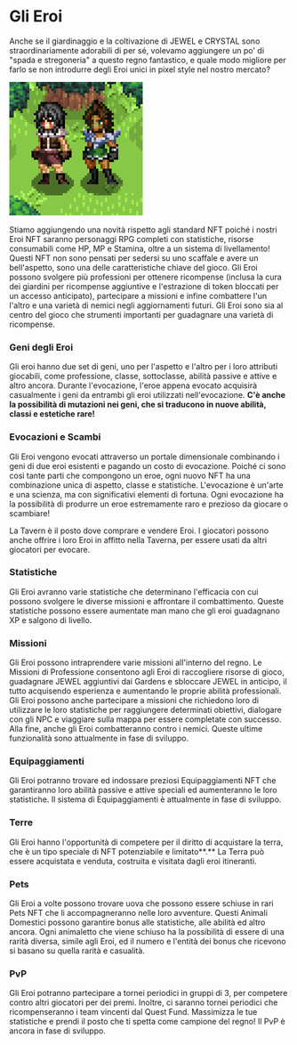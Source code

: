# Gli Eroi

Anche se il giardinaggio e la coltivazione di JEWEL e CRYSTAL sono straordinariamente adorabili di per sé, volevamo aggiungere un po' di "spada e stregoneria" a questo regno fantastico, e quale modo migliore per farlo se non introdurre degli Eroi unici in pixel style nel nostro mercato?

![](<../.gitbook/assets/hero base showcase1.png>)

Stiamo aggiungendo una novità rispetto agli standard NFT poiché i nostri Eroi NFT saranno personaggi RPG completi con statistiche, risorse consumabili come HP, MP e Stamina, oltre a un sistema di livellamento! Questi NFT non sono pensati per sedersi su uno scaffale e avere un bell'aspetto, sono una delle caratteristiche chiave del gioco. Gli Eroi possono svolgere più professioni per ottenere ricompense (inclusa la cura dei giardini per ricompense aggiuntive e l'estrazione di token bloccati per un accesso anticipato), partecipare a missioni e infine combattere l'un l'altro e una varietà di nemici negli aggiornamenti futuri. Gli Eroi sono sia al centro del gioco che strumenti importanti per guadagnare una varietà di ricompense.

### **Geni degli Eroi**

Gli eroi hanno due set di geni, uno per l'aspetto e l'altro per i loro attributi giocabili, come professione, classe, sottoclasse, abilità passive e attive e altro ancora. Durante l'evocazione, l'eroe appena evocato acquisirà casualmente i geni da entrambi gli eroi utilizzati nell'evocazione. **C'è anche la possibilità di mutazioni nei geni, che si traducono in nuove abilità, classi e estetiche rare!**

### **Evocazioni e Scambi**

Gli Eroi vengono evocati attraverso un portale dimensionale combinando i geni di due eroi esistenti e pagando un costo di evocazione. Poiché ci sono così tante parti che compongono un eroe, ogni nuovo NFT ha una combinazione unica di aspetto, classe e statistiche. L'evocazione è un'arte e una scienza, ma con significativi elementi di fortuna. Ogni evocazione ha la possibilità di produrre un eroe estremamente raro e prezioso da giocare o scambiare!

La Tavern è il posto dove comprare e vendere Eroi. I giocatori possono anche offrire i loro Eroi in affitto nella Taverna, per essere usati da altri giocatori per evocare.

### **Statistiche**

Gli Eroi avranno varie statistiche che determinano l'efficacia con cui possono svolgere le diverse missioni e affrontare il combattimento. Queste statistiche possono essere aumentate man mano che gli eroi guadagnano XP e salgono di livello.

### **Missioni**

Gli Eroi possono intraprendere varie missioni all'interno del regno. Le Missioni di Professione consentono agli Eroi di raccogliere risorse di gioco, guadagnare JEWEL aggiuntivi dai Gardens e sbloccare JEWEL in anticipo, il tutto acquisendo esperienza e aumentando le proprie abilità professionali. Gli Eroi possono anche partecipare a missioni che richiedono loro di utilizzare le loro statistiche per raggiungere determinati obiettivi, dialogare con gli NPC e viaggiare sulla mappa per essere completate con successo. Alla fine, anche gli Eroi combatteranno contro i nemici. Queste ultime funzionalità sono attualmente in fase di sviluppo.

### Equipaggiamenti

Gli Eroi potranno trovare ed indossare preziosi Equipaggiamenti NFT che garantiranno loro abilità passive e attive speciali ed aumenteranno le loro statistiche. Il sistema di Equipaggiamenti è attualmente in fase di sviluppo.

### Terre

Gli Eroi hanno l'opportunità di competere per il diritto di acquistare la terra, che è un tipo speciale di NFT potenziabile e limitato\*\*.\*\* La Terra può essere acquistata e venduta, costruita e visitata dagli eroi itineranti.

### Pets

Gli Eroi a volte possono trovare uova che possono essere schiuse in rari Pets NFT che li accompagneranno nelle loro avventure. Questi Animali Domestici possono garantire bonus alle statistiche, alle abilità ed altro ancora. Ogni animaletto che viene schiuso ha la possibilità di essere di una rarità diversa, simile agli Eroi, ed il numero e l'entità dei bonus che ricevono si basano su quella rarità e casualità.

### **PvP**

Gli Eroi potranno partecipare a tornei periodici in gruppi di 3, per competere contro altri giocatori per dei premi. Inoltre, ci saranno tornei periodici che ricompenseranno i team vincenti dal Quest Fund. Massimizza le tue statistiche e prendi il posto che ti spetta come campione del regno! Il PvP è ancora in fase di sviluppo.

